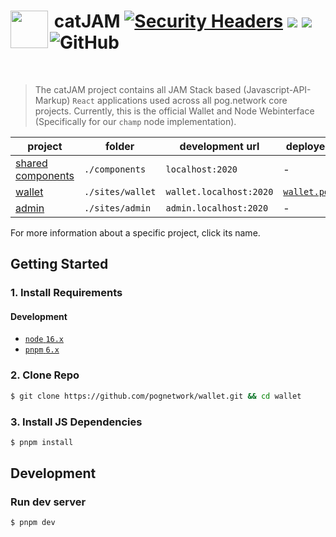 <h1>
<img align="left" width="60" src="https://cdn.betterttv.net/emote/5f1b0186cf6d2144653d2970/3x">
 &nbsp;catJAM <a href="https://wallet.pog.network"><img alt="Security Headers" src="https://img.shields.io/security-headers?url=https%3A%2F%2Fwallet.pog.network"></a>&nbsp;<a href="https://securityheaders.com/?q=https%3A%2F%2Fwallet.pog.network"><img src="https://img.shields.io/security-headers?url=https%3A%2F%2wallet.pog.network"></a>&nbsp;<a href="https://observatory.mozilla.org/analyze/wallet.pog.network"><img src="https://img.shields.io/mozilla-observatory/grade/wallet.pog.network?publish"></a>&nbsp;<img alt="GitHub" src="https://img.shields.io/github/license/pognetwork/catjam">
</h1>
<br/>
 
> The catJAM project contains all JAM Stack based (Javascript-API-Markup) `React` applications used across all pog.network core projects.
> Currently, this is the official Wallet and Node Webinterface (Specifically for our `champ` node implementation).

| project                            | folder           | development url         | deployed website                                   |
| ---------------------------------- | ---------------- | ----------------------- | -------------------------------------------------- |
| [shared components](#)             | `./components`   | `localhost:2020`        | -                                                  |
| [wallet](./sites/wallet/README.md) | `./sites/wallet` | `wallet.localhost:2020` | [`wallet.pog.network`](https://wallet.pog.network) |
| [admin](./sites/admin/README.md)   | `./sites/admin`  | `admin.localhost:2020`  | -                                                  |

For more information about a specific project, click its name.

## Getting Started

### 1. Install Requirements

#### Development

- [`node` `16.x`](https://nodejs.org/en/)
- [`pnpm` `6.x`](https://pnpm.io/installation)

### 2. Clone Repo

```bash
$ git clone https://github.com/pognetwork/wallet.git && cd wallet
```

### 3. Install JS Dependencies

```bash
$ pnpm install
```

## Development

### Run dev server

```bash
$ pnpm dev
```
